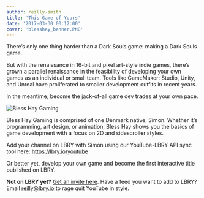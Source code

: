 ```yaml
---
author: reilly-smith
title: 'This Game of Yours'
date: '2017-03-30 00:12:00'
cover: 'blesshay_banner.PNG'
---
```

There’s only one thing harder than a Dark Souls game: making a Dark Souls game.

But with the renaissance in 16-bit and pixel art-style indie games, there’s grown a parallel renaissance in the feasibility of developing your own games as an individual or small team. Tools like GameMaker: Studio, Unity, and Unreal have proliferated to smaller development outfits in recent years.

In the meantime, become the jack-of-all game dev trades at your own pace.

![Bless Hay Gaming](/img/news/blesshay_inline.PNG)

Bless Hay Gaming is comprised of one Denmark native, Simon. Whether it’s programming, art design, or animation, Bless Hay shows you the basics of game development with a focus on 2D and sidescroller styles.

Add your channel on LBRY with Simon using our YouTube-LBRY API sync tool here: https://lbry.io/youtube

Or better yet, develop your own game and become the first interactive title published on LBRY.

**Not on LBRY yet?** [Get an invite here](https://lbry.io/get). Have a feed you want to add to LBRY? Email [reilly@lbry.io](mailto:reilly@lbry.io) to rage quit YouTube in style.
